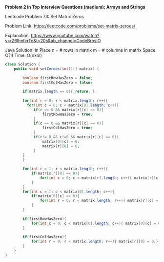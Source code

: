 **Problem 2 in Top Interview Questions (medium): Arrays and Strings**

 Leetcode Problem 73: Set Matrix Zeros

Problem Link: https://leetcode.com/problems/set-matrix-zeroes/

Explanation: https://www.youtube.com/watch?v=rZ6IhefcrTo&t=20s&ab_channel=CodeBrosIO



 Java Solution: In Place
   n = # rows in matrix
   m = # columns in matrix
   Space: O(1)
   Time: O(nxm)

```java
class Solution {
    public void setZeroes(int[][] matrix) {
        
        boolean firstRowHasZero = false;
        boolean firstColHasZero = false;
        
        if(matrix.length == 0){ return; }
        
        for(int r = 0; r < matrix.length; r++){
          for(int c = 0; c < matrix[0].length; c++){
             if(r == 0 && matrix[r][c] == 0){
                 firstRowHasZero = true;
             } 
             if(c == 0 && matrix[r][c] == 0){
                 firstColHasZero = true;
             } 
             if(r!= 0 && c!=0 && matrix[r][c] == 0){
                 matrix[0][c] = 0;
                 matrix[r][0] = 0;
             }
        }      
        }
        
        for(int r = 1; r < matrix.length; r++){
            if(matrix[r][0] == 0){
                for(int c = 0; c < matrix[r].length; c++){ matrix[r][c] = 0;}
            }
        }
        for(int c = 1; c < matrix[0].length; c++){
            if(matrix[0][c] == 0){
                for(int r = 0; r < matrix.length; r++){ matrix[r][c] = 0;}
            }
        }
        
        if(firstRowHasZero){
            for(int c = 0; c < matrix[0].length; c++){ matrix[0][c] = 0;}
        }
        
        if(firstColHasZero){
            for(int r = 0; r < matrix.length; r++){ matrix[r][0] = 0;}
        } 
    }
}
```
